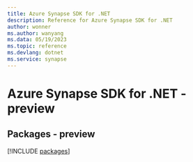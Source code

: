 ```yaml
---
title: Azure Synapse SDK for .NET
description: Reference for Azure Synapse SDK for .NET
author: wonner
ms.author: wanyang
ms.data: 05/19/2023
ms.topic: reference
ms.devlang: dotnet
ms.service: synapse
---
```

# Azure Synapse SDK for .NET - preview
## Packages - preview
[!INCLUDE [packages](synapse-index.md)]